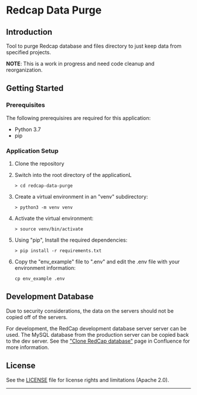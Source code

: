 # Redcap Data Purge

## Introduction

Tool to purge Redcap database and files directory to just keep data from
specified projects.

**NOTE**: This is a work in progress and need code cleanup and reorganization.

## Getting Started

### Prerequisites

The following prerequisires are required for this application:

* Python 3.7
* pip

### Application Setup

1) Clone the repository

2) Switch into the root directory of the applicationL

    ```
    > cd redcap-data-purge
    ```

3) Create a virtual environment in an "venv" subdirectory:

    ```
    > python3 -m venv venv
    ```

4) Activate the virtual environment:

    ```
    > source venv/bin/activate
    ```

5) Using "pip", Install the required dependencies:

    ```
    > pip install -r requirements.txt
    ```

6) Copy the "env_example" file to ".env" and edit the .env file with your
   environment information:

    ```
    cp env_example .env
    ```

## Development Database

Due to security considerations, the data on the servers should not be copied
off of the servers.

For development, the  RedCap development database server server can be used.
The MySQL database from the production server can be copied back to the dev
server. See the ["Clone RedCap database"][clone_redcap_db] page in Confluence
for more information.

## License

See the [LICENSE](LICENSE.md) file for license rights and limitations (Apache 2.0).

----
[clone_redcap_db]: https://confluence.umd.edu/display/ULDW/Clone+REDCap+database